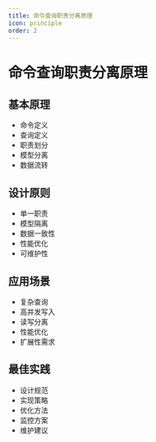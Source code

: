 ```yaml
---
title: 命令查询职责分离原理
icon: principle
order: 2
---
```


# 命令查询职责分离原理

## 基本原理
- 命令定义
- 查询定义
- 职责划分
- 模型分离
- 数据流转

## 设计原则
- 单一职责
- 模型隔离
- 数据一致性
- 性能优化
- 可维护性

## 应用场景
- 复杂查询
- 高并发写入
- 读写分离
- 性能优化
- 扩展性需求

## 最佳实践
- 设计规范
- 实现策略
- 优化方法
- 监控方案
- 维护建议
